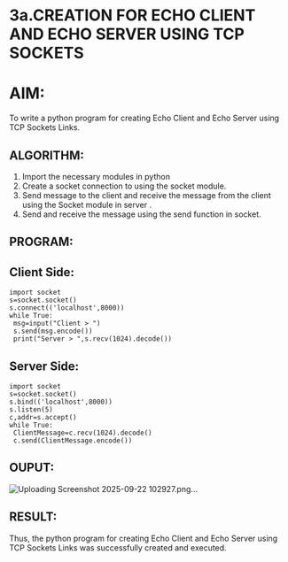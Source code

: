 # 3a.CREATION FOR ECHO CLIENT AND ECHO SERVER USING TCP SOCKETS
# AIM:
To write a python program for creating Echo Client and Echo Server using TCP
Sockets Links.
## ALGORITHM:
1. Import the necessary modules in python
2. Create a socket connection to using the socket module.
3. Send message to the client and receive the message from the client using the Socket module in
 server .
4. Send and receive the message using the send function in socket.
## PROGRAM:
## Client Side:
```
import socket 
s=socket.socket() 
s.connect(('localhost',8000)) 
while True:
 msg=input("Client > ")
 s.send(msg.encode())
 print("Server > ",s.recv(1024).decode())
```
## Server Side:
```
import socket 
s=socket.socket() 
s.bind(('localhost',8000)) 
s.listen(5) 
c,addr=s.accept()
while True: 
 ClientMessage=c.recv(1024).decode() 
 c.send(ClientMessage.encode())
```
## OUPUT:
![Uploading Screenshot 2025-09-22 102927.png…]()

## RESULT:
Thus, the python program for creating Echo Client and Echo Server using TCP Sockets Links 
was successfully created and executed.

